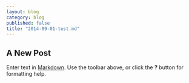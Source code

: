 ```yaml
---
layout: blog
category: blog
published: false
title: "2014-09-01-test.md"
---
```


## A New Post

Enter text in [Markdown](http://daringfireball.net/projects/markdown/). Use the toolbar above, or click the **?** button for formatting help.
